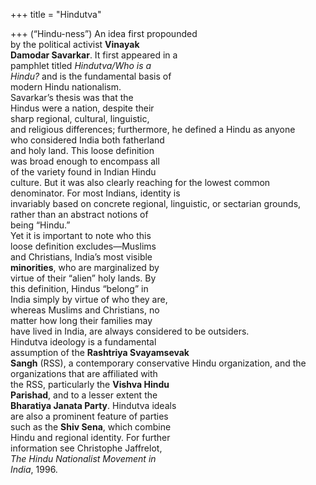 +++
title = "Hindutva"

+++
(“Hindu-ness”) An idea first propounded  
by the political activist **Vinayak**  
**Damodar Savarkar**. It first appeared in a  
pamphlet titled *Hindutva/Who is a*  
*Hindu?* and is the fundamental basis of  
modern Hindu nationalism.  
Savarkar’s thesis was that the  
Hindus were a nation, despite their  
sharp regional, cultural, linguistic,  
and religious differences; furthermore, he defined a Hindu as anyone  
who considered India both fatherland  
and holy land. This loose definition  
was broad enough to encompass all  
of the variety found in Indian Hindu  
culture. But it was also clearly reaching for the lowest common denominator. For most Indians, identity is  
invariably based on concrete regional, linguistic, or sectarian grounds,  
rather than an abstract notions of  
being “Hindu.”  
Yet it is important to note who this  
loose definition excludes—Muslims  
and Christians, India’s most visible  
**minorities**, who are marginalized by  
virtue of their “alien” holy lands. By  
this definition, Hindus “belong” in  
India simply by virtue of who they are,  
whereas Muslims and Christians, no  
matter how long their families may  
have lived in India, are always considered to be outsiders.  
Hindutva ideology is a fundamental  
assumption of the **Rashtriya Svayamsevak**  
**Sangh** (RSS), a contemporary conservative Hindu organization, and the  
organizations that are affiliated with  
the RSS, particularly the **Vishva Hindu**  
**Parishad**, and to a lesser extent the  
**Bharatiya Janata Party**. Hindutva ideals  
are also a prominent feature of parties  
such as the **Shiv Sena**, which combine  
Hindu and regional identity. For further  
information see Christophe Jaffrelot,  
*The Hindu Nationalist Movement in*  
*India*, 1996.